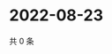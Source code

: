 # 2022-08-23

共 0 条

<!-- BEGIN WEIBO -->
<!-- 最后更新时间 Tue Aug 23 2022 21:28:13 GMT+0800 (China Standard Time) -->

<!-- END WEIBO -->
